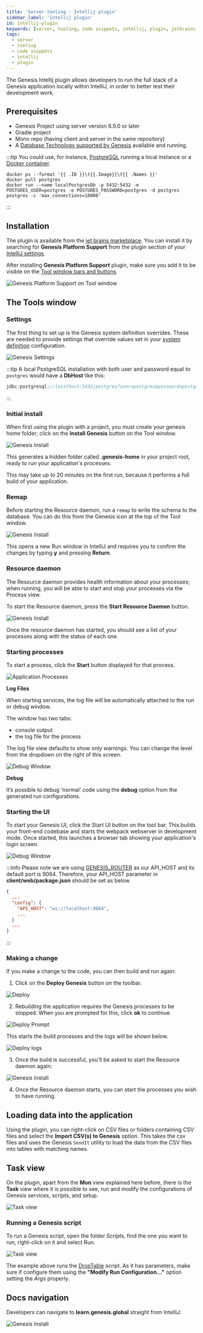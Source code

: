 ```yaml
---
title: 'Server tooling - Intellij plugin'
sidebar_label: 'Intellij plugin'
id: intellij-plugin
keywords: [server, tooling, code snippets, intellij, plugin, jetbrains, local]
tags:
  - server
  - tooling
  - code snippets
  - intellij
  - plugin  
---
```


The Genesis Intellij plugin allows developers to run the full stack of a Genesis application locally within IntelliJ, in order to better test their development work.

## Prerequisites

 - Genesis Project using server version 6.5.0 or later
 - Gradle project
 - Mono repo (having client and server in the same repository)
 - A [Database Technology supported by Genesis](../../../database/database-technology/overview/) available and running.

:::tip
You could use, for instance, [PostgreSQL](../../../database/database-technology/sql/#postgresql) running a local instance or a [Docker container](https://hub.docker.com/_/postgres).

```terminal
docker ps --format '{{ .ID }}\t{{.Image}}\t{{ .Names }}'
docker pull postgres
docker run --name localPostgresDb -p 5432:5432 -e POSTGRES_USER=postgres -e POSTGRES_PASSWORD=postgres -d postgres postgres -c 'max_connections=10000'
```
:::

## Installation

The plugin is available from the [jet brains marketplace](https://plugins.jetbrains.com/plugin/21131-genesis-platform-support). You can install it by searching for **Genesis Platform Support** from the plugin section of your [IntelliJ settings](https://www.jetbrains.com/help/idea/managing-plugins.html).

After installing **Genesis Platform Support** plugin, make sure you add it to be visible on the [Tool window bars and buttons](https://www.jetbrains.com/help/idea/tool-windows.html#bars_and_buttons).

![Genesis Platform Support on Tool window](/img/genesis-plugin-intellij-toolwindow.png)

## The Tools window

### Settings

The first thing to set up is the Genesis system definition overrides. These are needed to provide settings that override values set in your [system definition](/server/configuring-runtime/system-definitions/) configuration.

![Genesis Settings](/img/intellij-settings.png)

:::tip
A local PostgreSQL installation with both user and password equal to `postgres` would have a **DbHost** like this:
```kotlin
jdbc:postgresql://localhost:5432/postgres?user=postgres&password=postgres
```
:::

### Initial install

When first using the plugin with a project, you must create your genesis home folder; click on the **Install Genesis** button on the Tool window.

![Genesis Install](/img/intellij-install.png)

This generates a hidden folder called **.genesis-home** in your project root, ready to run your application's processes.

This may take up to 20 minutes on the first run, because it performs a full build of your application.

### Remap

Before starting the Resource daemon, run a `remap` to write the schema to the database. You can do this from the Genesis icon at the top of the Tool window.

![Genesis Install](/img/intellij-remap.png)

This opens a new Run window in IntelliJ and requires you to confirm the changes by typing **y** and pressing **Return**. 

### Resource daemon

The Resource daemon provides health information about your processes; when running, you will be able to start and stop your processes via the Process view. 

To start the Resource daemon, press the **Start Resource Daemon** button. 

![Genesis Install](/img/intellij-daemon.png)

Once the resource daemon has started, you should see a list of your processes along with the status of each one.

### Starting processes

To start a process, click the **Start** button displayed for that process.

![Application Processes](/img/intellij-processes.png)

**Log Files**

When starting services, the log file will be automatically attached to the run or debug window.

The window has two tabs:

- console output
- the log file for the process

The log file view defaults to show only warnings. You can change the level from the dropdown on the right of this screen. 

![Debug Window](/img/intellij-debug.png)

**Debug**

It’s possible to debug ‘normal’ code using the **debug** option from the generated run configurations.

### Starting the UI

To start your Genesis UI, click the Start UI button on the tool bar. This builds your front-end codebase and starts the webpack webserver in development mode. 
Once started, this launches a browser tab showing your application's login screen.

![Debug Window](/img/intellij-ui.png)

:::info
Please note we are using [GENESIS_ROUTER](../../../server/configuring-runtime/genesis-router/) as our API_HOST and its default port is 9064. Therefore, your API_HOST parameter in **client/web/package.json** should be set as below.

```json {4}
{
  ...
  "config": {
    "API_HOST": "ws://localhost:9064",
    ...
  }
  ...
}
```
:::


### Making a change

If you make a change to the code, you can then build and run again:

1. Click on the **Deploy Genesis** button on the toolbar.

![Deploy](/img/intellij-deploy1.png)

2. Rebuilding the application requires the Genesis processes to be stopped. When you are prompted for this, click **ok** to continue. 


![Deploy Prompt](/img/intellij-deploy2.png)

This starts the build processes and the logs will be shown below.

![Deploy logs](/img/intellij-deploy3.png)

3. Once the build is successful, you’ll be asked to start the Resource daemon again:

![Genesis Install](/img/intellij-daemon.png)

4. Once the Resource daemon starts, you can start the processes you wish to have running.

## Loading data into the application

Using the plugin, you can right-click on CSV files or folders containing CSV files and select the **Import CSV(s) to Genesis** option.
This takes the csv files and uses the Genesis `SendIt` utility to load the data from the CSV files into tables with matching names.

## Task view

On the plugin, apart from the **Mon** view explained here before, there is the **Task** view where it is possible to see, run and modify the configurations of Genesis services, scripts, and setup.

![Task view](/img/genesis-plugin-task-view.png)

### Running a Genesis script

To run a Genesis script, open the folder *Scripts*, find the one you want to run, right-click on it and select Run.

![Task view](/img/genesis-plugin-task-view-droptable.png)

The example above runs the [DropTable](../../../operations/commands/server-commands/#droptable) script. As it has parameters, make sure if configure them using the **"Modify Run Configuration..."** option setting the *Args* properly.

## Docs navigation

Developers can navigate to **learn.genesis.global** straight from IntelliJ:

![Genesis Install](/img/intellij-docs.png)

